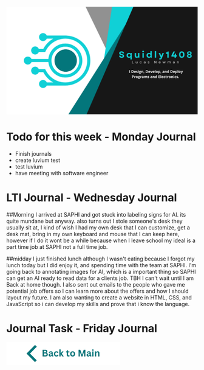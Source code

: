 ![Header](https://raw.githubusercontent.com/Squidly1408/Journals-Term-1-2024/main/title.png
)
# Todo for this week - Monday Journal
- Finish journals
- create luvium test
- test luvium
- have meeting with software engineer 

# LTI Journal - Wednesday Journal
##Morning
I arrived at SAPHI and got stuck into labeling signs for AI. its quite mundane but anyway. also turns out I stole someone's desk they usually sit at, I kind of wish I had my own desk that I can customize, get a desk mat, bring in my own keyboard and mouse that I can keep here, however if I do it wont be a while because when I leave school my ideal is a part time job at SAPHI not a full time job. 


##midday
I just finished lunch although I wasn't eating because I forgot my lunch today but I did enjoy it, and spending time with the team at SAPHI. I'm going back to annotating images for AI, which is a important thing so SAPHI can get an AI ready to read data for a clients job. TBH I can't wait until I am Back at home though. I also sent out emails to the people who gave me potential job offers so I can learn more about the offers and how I should layout my future. I am also wanting to create a website in HTML, CSS, and JavaScript so i can develop my skills and prove that i know the language.

# Journal Task - Friday Journal


[![back to main](https://raw.githubusercontent.com/Squidly1408/Journals-Term-1-2024/main/Back%20to%20Main.png)](https://github.com/Squidly1408/Journals-Term-1-2024/blob/main/Readme.md)